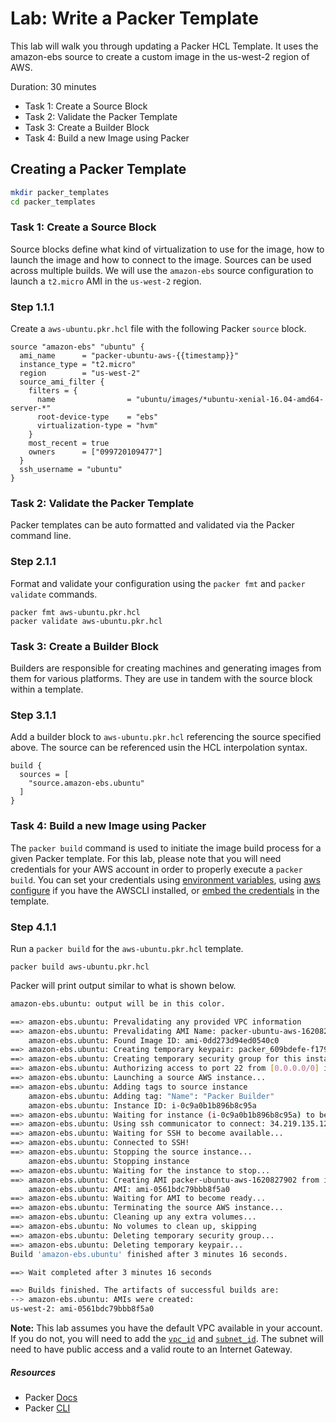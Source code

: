 # Lab: Write a Packer Template
This lab will walk you through updating a Packer HCL Template. It uses the amazon-ebs source to create a custom image in the us-west-2 region of AWS.

Duration: 30 minutes

- Task 1: Create a Source Block
- Task 2: Validate the Packer Template
- Task 3: Create a Builder Block
- Task 4: Build a new Image using Packer

## Creating a Packer Template

```bash
mkdir packer_templates
cd packer_templates
```

### Task 1: Create a Source Block
Source blocks define what kind of virtualization to use for the image, how to launch the image and how to connect to the image.  Sources can be used across multiple builds.  We will use the `amazon-ebs` source configuration to launch a `t2.micro` AMI in the `us-west-2` region.

### Step 1.1.1

Create a `aws-ubuntu.pkr.hcl` file with the following Packer `source` block.

```hcl
source "amazon-ebs" "ubuntu" {
  ami_name      = "packer-ubuntu-aws-{{timestamp}}"
  instance_type = "t2.micro"
  region        = "us-west-2"
  source_ami_filter {
    filters = {
      name                = "ubuntu/images/*ubuntu-xenial-16.04-amd64-server-*"
      root-device-type    = "ebs"
      virtualization-type = "hvm"
    }
    most_recent = true
    owners      = ["099720109477"]
  }
  ssh_username = "ubuntu"
}
```

### Task 2: Validate the Packer Template
Packer templates can be auto formatted and validated via the Packer command line.

### Step 2.1.1

Format and validate your configuration using the `packer fmt` and `packer validate` commands.

```shell
packer fmt aws-ubuntu.pkr.hcl 
packer validate aws-ubuntu.pkr.hcl
```

### Task 3: Create a Builder Block
Builders are responsible for creating machines and generating images from them for various platforms.  They are use in tandem with the source block within a template.

### Step 3.1.1
Add a builder block to `aws-ubuntu.pkr.hcl` referencing the source specified above.  The source can be referenced usin the HCL interpolation syntax.

```hcl
build {
  sources = [
    "source.amazon-ebs.ubuntu"
  ]
}
```

### Task 4: Build a new Image using Packer
The `packer build` command is used to initiate the image build process for a given Packer template. For this lab, please note that you will need credentials for your AWS account in order to properly execute a `packer build`. You can set your credentials using [environment variables](https://docs.aws.amazon.com/cli/latest/userguide/cli-configure-envvars.html#linux), using [aws configure](https://docs.aws.amazon.com/cli/latest/reference/configure/) if you have the AWSCLI installed, or [embed the credentials](https://www.packer.io/docs/builders/amazon/ebsvolume#access-configuration) in the template.

### Step 4.1.1
Run a `packer build` for the `aws-ubuntu.pkr.hcl` template.

```shell
packer build aws-ubuntu.pkr.hcl
```

Packer will print output similar to what is shown below.

```bash
amazon-ebs.ubuntu: output will be in this color.

==> amazon-ebs.ubuntu: Prevalidating any provided VPC information
==> amazon-ebs.ubuntu: Prevalidating AMI Name: packer-ubuntu-aws-1620827902
    amazon-ebs.ubuntu: Found Image ID: ami-0dd273d94ed0540c0
==> amazon-ebs.ubuntu: Creating temporary keypair: packer_609bdefe-f179-a11c-3bfd-6f4deda66c99
==> amazon-ebs.ubuntu: Creating temporary security group for this instance: packer_609bdf00-c182-00a1-e516-32aea832ff9e
==> amazon-ebs.ubuntu: Authorizing access to port 22 from [0.0.0.0/0] in the temporary security groups...
==> amazon-ebs.ubuntu: Launching a source AWS instance...
==> amazon-ebs.ubuntu: Adding tags to source instance
    amazon-ebs.ubuntu: Adding tag: "Name": "Packer Builder"
    amazon-ebs.ubuntu: Instance ID: i-0c9a0b1b896b8c95a
==> amazon-ebs.ubuntu: Waiting for instance (i-0c9a0b1b896b8c95a) to become ready...
==> amazon-ebs.ubuntu: Using ssh communicator to connect: 34.219.135.12
==> amazon-ebs.ubuntu: Waiting for SSH to become available...
==> amazon-ebs.ubuntu: Connected to SSH!
==> amazon-ebs.ubuntu: Stopping the source instance...
    amazon-ebs.ubuntu: Stopping instance
==> amazon-ebs.ubuntu: Waiting for the instance to stop...
==> amazon-ebs.ubuntu: Creating AMI packer-ubuntu-aws-1620827902 from instance i-0c9a0b1b896b8c95a
    amazon-ebs.ubuntu: AMI: ami-0561bdc79bbb8f5a0
==> amazon-ebs.ubuntu: Waiting for AMI to become ready...
==> amazon-ebs.ubuntu: Terminating the source AWS instance...
==> amazon-ebs.ubuntu: Cleaning up any extra volumes...
==> amazon-ebs.ubuntu: No volumes to clean up, skipping
==> amazon-ebs.ubuntu: Deleting temporary security group...
==> amazon-ebs.ubuntu: Deleting temporary keypair...
Build 'amazon-ebs.ubuntu' finished after 3 minutes 16 seconds.

==> Wait completed after 3 minutes 16 seconds

==> Builds finished. The artifacts of successful builds are:
--> amazon-ebs.ubuntu: AMIs were created:
us-west-2: ami-0561bdc79bbb8f5a0
```

**Note:** This lab assumes you have the default VPC available in your account. If you do not, you will need to add the [`vpc_id`](https://www.packer.io/docs/builders/amazon/ebs#vpc_id) and [`subnet_id`](https://www.packer.io/docs/builders/amazon/ebs#subnet_id). The subnet will need to have public access and a valid route to an Internet Gateway.

##### Resources
* Packer [Docs](https://www.packer.io/docs/index.html)
* Packer [CLI](https://www.packer.io/docs/commands/index.html)
